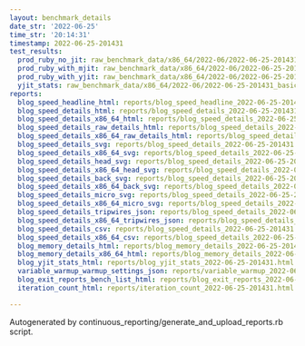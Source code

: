 ```yaml
---
layout: benchmark_details
date_str: '2022-06-25'
time_str: '20:14:31'
timestamp: 2022-06-25-201431
test_results:
  prod_ruby_no_jit: raw_benchmark_data/x86_64/2022-06/2022-06-25-201431_basic_benchmark_prod_ruby_no_jit.json
  prod_ruby_with_mjit: raw_benchmark_data/x86_64/2022-06/2022-06-25-201431_basic_benchmark_prod_ruby_with_mjit.json
  prod_ruby_with_yjit: raw_benchmark_data/x86_64/2022-06/2022-06-25-201431_basic_benchmark_prod_ruby_with_yjit.json
  yjit_stats: raw_benchmark_data/x86_64/2022-06/2022-06-25-201431_basic_benchmark_yjit_stats.json
reports:
  blog_speed_headline_html: reports/blog_speed_headline_2022-06-25-201431.html
  blog_speed_details_html: reports/blog_speed_details_2022-06-25-201431.html
  blog_speed_details_x86_64_html: reports/blog_speed_details_2022-06-25-201431.x86_64.html
  blog_speed_details_raw_details_html: reports/blog_speed_details_2022-06-25-201431.raw_details.html
  blog_speed_details_x86_64_raw_details_html: reports/blog_speed_details_2022-06-25-201431.x86_64.raw_details.html
  blog_speed_details_svg: reports/blog_speed_details_2022-06-25-201431.svg
  blog_speed_details_x86_64_svg: reports/blog_speed_details_2022-06-25-201431.x86_64.svg
  blog_speed_details_head_svg: reports/blog_speed_details_2022-06-25-201431.head.svg
  blog_speed_details_x86_64_head_svg: reports/blog_speed_details_2022-06-25-201431.x86_64.head.svg
  blog_speed_details_back_svg: reports/blog_speed_details_2022-06-25-201431.back.svg
  blog_speed_details_x86_64_back_svg: reports/blog_speed_details_2022-06-25-201431.x86_64.back.svg
  blog_speed_details_micro_svg: reports/blog_speed_details_2022-06-25-201431.micro.svg
  blog_speed_details_x86_64_micro_svg: reports/blog_speed_details_2022-06-25-201431.x86_64.micro.svg
  blog_speed_details_tripwires_json: reports/blog_speed_details_2022-06-25-201431.tripwires.json
  blog_speed_details_x86_64_tripwires_json: reports/blog_speed_details_2022-06-25-201431.x86_64.tripwires.json
  blog_speed_details_csv: reports/blog_speed_details_2022-06-25-201431.csv
  blog_speed_details_x86_64_csv: reports/blog_speed_details_2022-06-25-201431.x86_64.csv
  blog_memory_details_html: reports/blog_memory_details_2022-06-25-201431.html
  blog_memory_details_x86_64_html: reports/blog_memory_details_2022-06-25-201431.x86_64.html
  blog_yjit_stats_html: reports/blog_yjit_stats_2022-06-25-201431.html
  variable_warmup_warmup_settings_json: reports/variable_warmup_2022-06-25-201431.warmup_settings.json
  blog_exit_reports_bench_list_html: reports/blog_exit_reports_2022-06-25-201431.bench_list.html
  iteration_count_html: reports/iteration_count_2022-06-25-201431.html

---
```

Autogenerated by continuous_reporting/generate_and_upload_reports.rb script.
